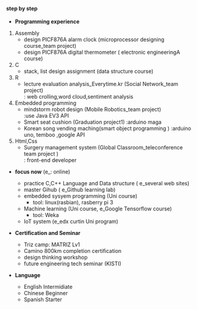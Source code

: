 #### step by step ####
  
- **Programming experience**
1. Assembly
   - design PICF876A alarm clock (microprocessor designing course_team project)
   - design PICF876A digital thermometer ( electronic engineeringA course)
2. C
   - stack, list design assignment  (data structure course)
3. R
   - lecture evaluation analysis_Everytime.kr (Social Network_team project) </br>
   : web crolling,word cloud,sentiment analysis
4. Embedded programming 
   - mindstorm robot design (Mobile Robotics_team project)</br>
  :use Java EV3 API 
   - Smart seat cushion (Graduation project1)
   :arduino maga
   - Korean song vending maching(smart object programming )
   :arduino uno, temboo ,google API
5. Html,Css
   - Surgery management system  (Global Classroom_teleconference team project ) </br>
  : front-end developer
  
- **focus now** (e_: online)
   - practice C,C++ Language and Data structure ( e_several web sites)
   - master Gihub ( e_Github learning lab)
   - embedded sysyem programming (Uni course)</br>
     - tool: linux(rasbian), rasberry pi 3
   - Machine learning (Uni course, e_Google Tensorflow course)
     - tool: Weka
   - IoT system (e_edx curtin Uni program)
  
- **Certification and Seminar**
  - Triz camp: MATRIZ Lv1
  - Camino 800km completion certification
  - design thinking workshop
  - future engineering tech seminar (KISTI)
  
- **Language**
  - English Intermidiate
  - Chinese Beginner
  - Spanish Starter
